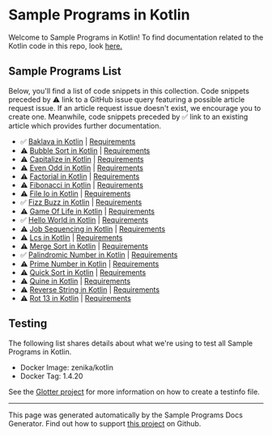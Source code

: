 # Sample Programs in Kotlin

Welcome to Sample Programs in Kotlin! To find documentation related to the Kotlin code in this repo, look [here.](https://sample-programs.therenegadecoder.com/languages/kotlin)

## Sample Programs List

Below, you'll find a list of code snippets in this collection. Code snippets preceded by :warning: link to a GitHub issue query featuring a possible article request issue. If an article request issue doesn't exist, we encourage you to create one. Meanwhile, code snippets preceded by :white_check_mark: link to an existing article which provides further documentation.

- :white_check_mark: [Baklava in Kotlin](https://sample-programs.therenegadecoder.com/projects/baklava/kotlin) | [Requirements](https://sample-programs.therenegadecoder.com/projects/baklava)
- :warning: [Bubble Sort in Kotlin](https://github.com//TheRenegadeCoder/sample-programs-website/issues?utf8=%E2%9C%93&q=is%3Aissue+is%3Aopen+bubble+sort+kotlin) | [Requirements](https://sample-programs.therenegadecoder.com/projects/bubble-sort)
- :warning: [Capitalize in Kotlin](https://github.com//TheRenegadeCoder/sample-programs-website/issues?utf8=%E2%9C%93&q=is%3Aissue+is%3Aopen+capitalize+kotlin) | [Requirements](https://sample-programs.therenegadecoder.com/projects/capitalize)
- :warning: [Even Odd in Kotlin](https://github.com//TheRenegadeCoder/sample-programs-website/issues?utf8=%E2%9C%93&q=is%3Aissue+is%3Aopen+even+odd+kotlin) | [Requirements](https://sample-programs.therenegadecoder.com/projects/even-odd)
- :warning: [Factorial in Kotlin](https://github.com//TheRenegadeCoder/sample-programs-website/issues?utf8=%E2%9C%93&q=is%3Aissue+is%3Aopen+factorial+kotlin) | [Requirements](https://sample-programs.therenegadecoder.com/projects/factorial)
- :warning: [Fibonacci in Kotlin](https://github.com//TheRenegadeCoder/sample-programs-website/issues?utf8=%E2%9C%93&q=is%3Aissue+is%3Aopen+fibonacci+kotlin) | [Requirements](https://sample-programs.therenegadecoder.com/projects/fibonacci)
- :warning: [File Io in Kotlin](https://github.com//TheRenegadeCoder/sample-programs-website/issues?utf8=%E2%9C%93&q=is%3Aissue+is%3Aopen+file+io+kotlin) | [Requirements](https://sample-programs.therenegadecoder.com/projects/file-io)
- :white_check_mark: [Fizz Buzz in Kotlin](https://sample-programs.therenegadecoder.com/projects/fizz-buzz/kotlin) | [Requirements](https://sample-programs.therenegadecoder.com/projects/fizz-buzz)
- :warning: [Game Of Life in Kotlin](https://github.com//TheRenegadeCoder/sample-programs-website/issues?utf8=%E2%9C%93&q=is%3Aissue+is%3Aopen+game+of+life+kotlin) | [Requirements](https://sample-programs.therenegadecoder.com/projects/game-of-life)
- :white_check_mark: [Hello World in Kotlin](https://sample-programs.therenegadecoder.com/projects/hello-world/kotlin) | [Requirements](https://sample-programs.therenegadecoder.com/projects/hello-world)
- :warning: [Job Sequencing in Kotlin](https://github.com//TheRenegadeCoder/sample-programs-website/issues?utf8=%E2%9C%93&q=is%3Aissue+is%3Aopen+job+sequencing+kotlin) | [Requirements](https://sample-programs.therenegadecoder.com/projects/job-sequencing)
- :warning: [Lcs in Kotlin](https://github.com//TheRenegadeCoder/sample-programs-website/issues?utf8=%E2%9C%93&q=is%3Aissue+is%3Aopen+lcs+kotlin) | [Requirements](https://sample-programs.therenegadecoder.com/projects/lcs)
- :warning: [Merge Sort in Kotlin](https://github.com//TheRenegadeCoder/sample-programs-website/issues?utf8=%E2%9C%93&q=is%3Aissue+is%3Aopen+merge+sort+kotlin) | [Requirements](https://sample-programs.therenegadecoder.com/projects/merge-sort)
- :white_check_mark: [Palindromic Number in Kotlin](https://sample-programs.therenegadecoder.com/projects/palindromic-number/kotlin) | [Requirements](https://sample-programs.therenegadecoder.com/projects/palindromic-number)
- :warning: [Prime Number in Kotlin](https://github.com//TheRenegadeCoder/sample-programs-website/issues?utf8=%E2%9C%93&q=is%3Aissue+is%3Aopen+prime+number+kotlin) | [Requirements](https://sample-programs.therenegadecoder.com/projects/prime-number)
- :warning: [Quick Sort in Kotlin](https://github.com//TheRenegadeCoder/sample-programs-website/issues?utf8=%E2%9C%93&q=is%3Aissue+is%3Aopen+quick+sort+kotlin) | [Requirements](https://sample-programs.therenegadecoder.com/projects/quick-sort)
- :warning: [Quine in Kotlin](https://github.com//TheRenegadeCoder/sample-programs-website/issues?utf8=%E2%9C%93&q=is%3Aissue+is%3Aopen+quine+kotlin) | [Requirements](https://sample-programs.therenegadecoder.com/projects/quine)
- :warning: [Reverse String in Kotlin](https://github.com//TheRenegadeCoder/sample-programs-website/issues?utf8=%E2%9C%93&q=is%3Aissue+is%3Aopen+reverse+string+kotlin) | [Requirements](https://sample-programs.therenegadecoder.com/projects/reverse-string)
- :warning: [Rot 13 in Kotlin](https://github.com//TheRenegadeCoder/sample-programs-website/issues?utf8=%E2%9C%93&q=is%3Aissue+is%3Aopen+rot+13+kotlin) | [Requirements](https://sample-programs.therenegadecoder.com/projects/rot-13)

## Testing

The following list shares details about what we're using to test all Sample Programs in Kotlin.

- Docker Image: zenika/kotlin
- Docker Tag: 1.4.20

See the [Glotter project](https://github.com/auroq/glotter) for more information on how to create a testinfo file.

---

This page was generated automatically by the Sample Programs Docs Generator. Find out how to support [this project](https://github.com/TheRenegadeCoder/sample-programs-docs-generator) on Github.
